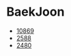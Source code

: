 # BaekJoon
- [10869](https://wny0320-coding.tistory.com/2)
- [2588](https://wny0320-coding.tistory.com/4)
- [2480](https://wny0320-coding.tistory.com/5)
